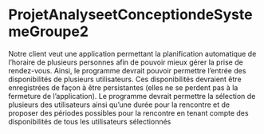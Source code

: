 # ProjetAnalyseetConceptiondeSystemeGroupe2
Notre client veut une application permettant la planification automatique de l’horaire de plusieurs personnes 
afin de pouvoir mieux gérer la prise de rendez-vous. Ainsi, le programme devrait pouvoir permettre l’entrée 
des disponibilités de plusieurs utilisateurs. Ces disponibilités devraient être enregistrées de façon à être persistantes
(elles ne se perdent pas à la fermeture de l’application). 
Le programme devrait permettre la sélection de plusieurs des utilisateurs ainsi qu’une durée pour la rencontre
et de proposer des périodes possibles pour la rencontre en tenant compte des disponibilités de tous les utilisateurs sélectionnés

